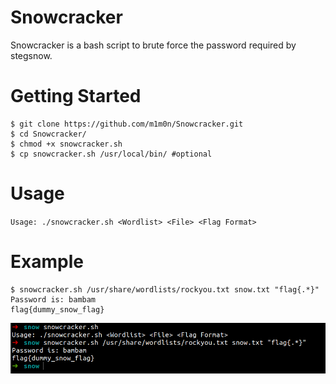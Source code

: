 # Snowcracker
Snowcracker is a bash script to brute force the password required by stegsnow.

# Getting Started
```
$ git clone https://github.com/m1m0n/Snowcracker.git
$ cd Snowcracker/
$ chmod +x snowcracker.sh
$ cp snowcracker.sh /usr/local/bin/ #optional
```

# Usage
`Usage: ./snowcracker.sh <Wordlist> <File> <Flag Format>`

# Example
```
$ snowcracker.sh /usr/share/wordlists/rockyou.txt snow.txt "flag{.*}"
Password is: bambam
flag{dummy_snow_flag}
```

![alt text](https://github.com/m1m0n/Snowcracker/blob/master/example.png?raw=true)
